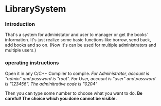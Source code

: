 # LibrarySystem

### Introduction
That's a system for administator and user to manager or get the books' information. 
It's just realize some basic functions like borrow, send back, add books and so on. 
(Now It's can be used for multiple administrators and multiple users.)

### operating instructions
Open it in any C/C++ Compiler to compile. 
*For Administrator, account is "admin" and password is "root".* 
*For User, account is "user" and password is "123456".*
*The adminitrative code is "0204"*

Then you can type some number to choose what you want to do. 
**Be careful! The choice which you done cannot be visible.**
